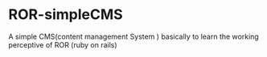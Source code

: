 # ROR-simpleCMS
A simple CMS(content management System ) basically to learn the working perceptive of  ROR (ruby on rails)
